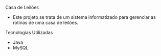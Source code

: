 Casa de Leilões
- Este projeto se trata de um sistema informatizado para gerenciar as rotinas de uma casa de leilões.

Tecnologias Utilizadas
- Java
- MySQL
